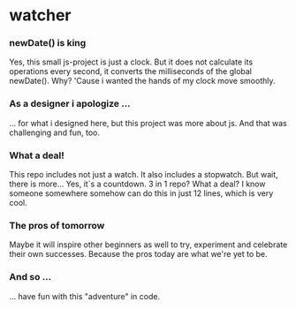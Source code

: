 # watcher

### newDate() is king
Yes, this small js-project is just a clock. But it does not calculate its operations every second, it converts the milliseconds of the global newDate(). Why? 'Cause i wanted the hands of my clock move smoothly. 


### As a designer i apologize ...
... for what i designed here, but this project was more about js. And that was challenging and fun, too. 


### What a deal!
This repo includes not just a watch. It also includes a stopwatch. But wait, there is more... Yes, it´s a countdown. 3 in 1 repo? What a deal? I know someone somewhere somehow can do this in just 12 lines, which is very cool. 


### The pros of tomorrow
Maybe it will inspire other beginners as well to try, experiment and celebrate their own successes. Because the pros today are what we're yet to be. 


### And so ...
... have fun with this "adventure" in code.

